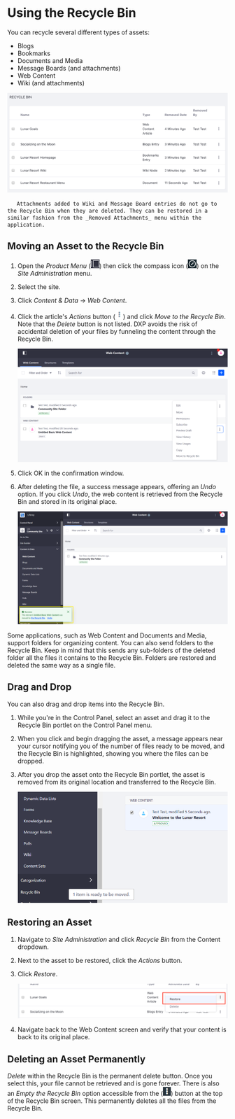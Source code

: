 # Using the Recycle Bin

You can recycle several different types of assets:

* Blogs
* Bookmarks
* Documents and Media
* Message Boards (and attachments)
* Web Content
* Wiki (and attachments)

![The Recycle Bin provides a seamless administrative experience for deleting and removing content.](./using-the-recycle-bin/images/01.png)

```note::
   Attachments added to Wiki and Message Board entries do not go to the Recycle Bin when they are deleted. They can be restored in a similar fashion from the _Removed Attachments_ menu within the application.
```

## Moving an Asset to the Recycle Bin

1. Open the _Product Menu_ (![Product Menu](../../../images/icon-product-menu.png)) then click the compass icon (![Compass](../../../images/icon-compass.png)) on the _Site Administration_ menu.
1. Select the site.
1. Click *Content & Data* &rarr; *Web Content*.
1. Click the article's *Actions* button (![Actions](../../../images/icon-actions.png)) and click _Move to the Recycle Bin_. Note that the _Delete_ button is not listed. DXP avoids the risk of accidental deletion of your files by funneling the content through the Recycle Bin.

    ![Moving the web content article to the recycle bin](./using-the-recycle-bin/images/02.png)

1. Click OK in the confirmation window.
1. After deleting the file, a success message appears, offering an _Undo_ option. If you click _Undo_, the web content is retrieved from the Recycle Bin and stored in its original place.

    ![Confirmation window allows users to restore immediately](./using-the-recycle-bin/images/03.png)

Some applications, such as Web Content and Documents and Media, support folders for organizing content. You can also send folders to the Recycle Bin. Keep in mind that this sends any sub-folders of the deleted folder all the files it contains to the Recycle Bin. Folders are restored and deleted the same way as a single file.

## Drag and Drop

You can also drag and drop items into the Recycle Bin.

1. While you're in the Control Panel, select an asset and drag it to the Recycle Bin portlet on the Control Panel menu.
1. When you click and begin dragging the asset, a message appears near your cursor notifying you of the number of files ready to be moved, and the Recycle Bin is highlighted, showing you where the files can be dropped.
1. After you drop the asset onto the Recycle Bin portlet, the asset is removed from its original location and transferred to the Recycle Bin.

    ![A quick and easy way of disposing your items is the drag and drop method.](./using-the-recycle-bin/images/04.png)

## Restoring an Asset

1. Navigate to _Site Administration_ and click _Recycle Bin_ from the Content dropdown.
1. Next to the asset to be restored, click the _Actions_ button.
1. Click _Restore_.

   ![In the Recycle Bin, you have the option of restoring or permanently deleting the content.](./using-the-recycle-bin/images/05.png)

1. Navigate back to the Web Content screen and verify that your content is back to its original place.

## Deleting an Asset Permanently

*Delete* within the Recycle Bin is the permanent delete button. Once you select this, your file cannot be retrieved and is gone forever. There is also an *Empty the Recycle Bin* option accessible from the (![Options](../../../images/icon-options.png)) button at the top of the Recycle Bin screen. This permanently deletes all the files from the Recycle Bin.
